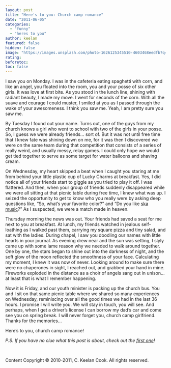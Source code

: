 ```yaml
---
layout: post
title: "Here's to you: Church camp romance"
date: "2011-06-05"
categories: 
  - "funny"
  - "heres to you"
author: keelan
featured: false
hidden: false
image: "https://images.unsplash.com/photo-1626125345510-4603468eedfb?q=80&w=2070&auto=format&fit=crop&ixlib=rb-4.0.3&ixid=M3wxMjA3fDB8MHxwaG90by1wYWdlfHx8fGVufDB8fHx8fA%3D%3D"
rating:
beforetoc:
toc: false
---
```


I saw you on Monday. I was in the cafeteria eating spaghetti with corn, and like an angel, you floated into the room, you and your posse of six other girls. It was love at first bite. As you stood in the lunch line, shining with radiant beauty, I made my move. I went for seconds of the corn. With all the suave and courage I could muster, I smiled at you as I passed through the wake of your awesomeness. I think you saw me. Yeah, I am pretty sure you saw me.

By Tuesday I found out your name. Turns out, one of the guys from my church knows a girl who went to school with two of the girls in your posse. So, I guess we were already friends… sort of. But it was not until free time that I knew fate was shining down on me, for it was then I discovered we were on the same team during that competition that consists of a series of really weird, and usually messy, relay games. I could only hope we would get tied together to serve as some target for water balloons and shaving cream.

On Wednesday, my heart skipped a beat when I caught you staring at me from behind your little plastic cup of Lucky Charms at breakfast. Yes, I did notice all of your friends start to giggle as you tried to play it off. I was flattered. And then, when your group of friends suddenly disappeared while we were all sitting at that picnic table during free time, I knew what was up. I seized the opportunity to get to know who you really were by asking deep questions like, “So, what’s your favorite color?” and “Do you like [ska music](http://blog.keelancook.com/2011/04/heres-to-you-christian-ska-music/ "Here’s to you: Christian ska music")?” As I suspected, we were a match made in heaven. 

Thursday morning the news was out. Your friends had saved a seat for me next to you at breakfast. At lunch, my friends watched in jealous self-loathing as I walked past them, carrying my square pizza and tiny salad, and sat with the ladies. During chapel, I saw you doodling our names with little hearts in your journal. As evening drew near and the sun was setting, I slyly came up with some lame reason why we needed to walk around together. One by one, the stars began to shine out into the darkness of night, and the soft glow of the moon reflected the smoothness of your face. Calculating my moment, I knew it was now of never. Looking around to make sure there were no chaperones in sight, I reached out, and grabbed your hand in mine. Fireworks exploded in the distance as a choir of angels sang out in unison… at least that is what I remember happening.

Now it is Friday, and our youth minister is packing up the church bus. You and I sit on that same picnic table where we shared so many experiences on Wednesday, reminiscing over all the good times we had in the last 36 hours. I promise I will write you. We will stay in touch, you will see. And perhaps, when I get a driver’s license I can borrow my dad’s car and come see you on spring break. I will never forget you, church camp girlfriend. Thanks for the memories…

Here’s to you, church camp romance!

_P.S. If you have no clue what this post is about, check out the [first one](http://blog.keelancook.com/2011/03/heres-to-you/ "Here’s to you!")!_

 

Content Copyright © 2010-2011, C. Keelan Cook. All rights reserved.
